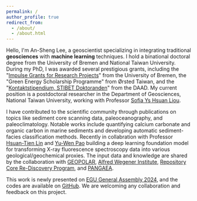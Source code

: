 ```yaml
---
permalink: /
author_profile: true
redirect_from: 
  - /about/
  - /about.html
---
```


Hello, I'm An-Sheng Lee, a geoscientist specializing in integrating traditional **geosciences** with **machine learning** techniques. I hold a binational doctoral degree from the University of Bremen and National Taiwan University. During my PhD, I was awarded several prestigious grants, including the "[Impulse Grants for Research Projects](https://www.uni-bremen.de/en/research/support-for-researchers/calls/crdf-calls/01-impulse-grants-for-research-pojects)" from the University of Bremen, the "Green Energy Scholarship Programme" from Ørsted Taiwan, and the "[Kontaktstipendium, STIBET Doktoranden](https://www.daad.de/de/infos-services-fuer-hochschulen/weiterfuehrende-infos-zu-daad-foerderprogrammen/stibet-doktoranden/)" from the DAAD. My current position is a postdoctoral researcher in the Department of Geosciences, National Taiwan University, working with Professor [Sofia Ys Hsuan Liou](http://web.gl.ntu.edu.tw/index.php/about-the-department/teacher/professors/item/1837-assocaite-professor-ya-hsuan-liou).

I have contributed to the scientific community through publications on topics like sediment core scanning data, paleoceanography, and paleoclimatology. Notable works include quantifying calcium carbonate and organic carbon in marine sediments and developing automatic sediment-facies classification methods. Recently in collabration with Professor [Hsuan-Tien Lin](https://www.csie.ntu.edu.tw/~htlin/) and [Yu-Wen Pao](https://www.linkedin.com/in/pao-yu-wen/) building a deep learning foundation model for transforming X-ray fluorescence spectroscopy data into various geological/geochemical proxies. The input data and knowledge are shared by the collaboration with [GEOPOLAR](https://www.uni-bremen.de/en/ifg/institute/geomorphology-and-polar-research), [Alfred Wegener Institute](https://www.awi.de/en/), [Repository Core Re-Discovery Program](https://j-desc.org/en/record), and [PANGAEA](https://www.pangaea.de/).

This work is newly presented on [EGU General Assembly 2024](https://meetingorganizer.copernicus.org/EGU24/EGU24-4956.html), and the codes are available on [GitHub](https://github.com/dispink/xpt). We are welcoming any collaboration and feedback on this project.